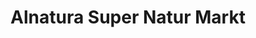 ---
title: "Alnatura Super Natur Markt"
url: /weil-am-rhein/alnatura-super-natur-markt/
shop: Supermarkt
---